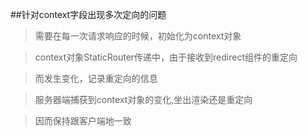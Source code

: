 ##针对context字段出现多次定向的问题

> 需要在每一次请求响应的时候，初始化为context对象

> context对象StaticRouter传递中，由于接收到redirect组件的重定向

> 而发生变化，记录重定向的信息

> 服务器端捕获到context对象的变化,坐出渲染还是重定向

> 因而保持跟客户端地一致